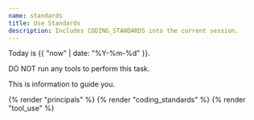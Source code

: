 ```yaml
---
name: standards
title: Use Standards
description: Includes CODING_STANDARDS into the current session.
---
```


Today is {{ "now" | date: "%Y-%m-%d" }}.

DO NOT run any tools to perform this task.

This is information to guide you.

{% render "principals" %}
{% render "coding_standards" %}
{% render "tool_use" %}

